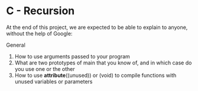 # C - Recursion
At the end of this project, we are expected to be able to explain to anyone, without the help of Google:

General
1. How to use arguments passed to your program
2. What are two prototypes of main that you know of, and in which case do you use one or the other
3. How to use __attribute__((unused)) or (void) to compile functions with unused variables or parameters